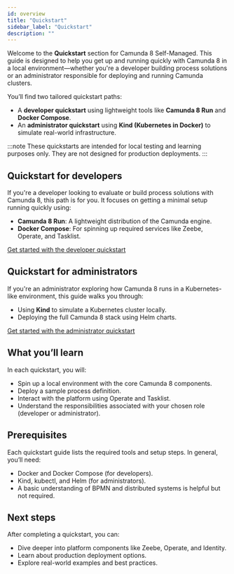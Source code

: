 ```yaml
---
id: overview
title: "Quickstart"
sidebar_label: "Quickstart"
description: ""
---
```


Welcome to the **Quickstart** section for Camunda 8 Self-Managed. This guide is designed to help you get up and running quickly with Camunda 8 in a local environment—whether you're a developer building process solutions or an administrator responsible for deploying and running Camunda clusters.

You’ll find two tailored quickstart paths:

- A **developer quickstart** using lightweight tools like **Camunda 8 Run** and **Docker Compose**.
- An **administrator quickstart** using **Kind (Kubernetes in Docker)** to simulate real-world infrastructure.

:::note
These quickstarts are intended for local testing and learning purposes only. They are not designed for production deployments.
:::

## Quickstart for developers

If you're a developer looking to evaluate or build process solutions with Camunda 8, this path is for you. It focuses on getting a minimal setup running quickly using:

- **Camunda 8 Run**: A lightweight distribution of the Camunda engine.
- **Docker Compose**: For spinning up required services like Zeebe, Operate, and Tasklist.

[Get started with the developer quickstart](./developer-quickstart.md)

## Quickstart for administrators

If you're an administrator exploring how Camunda 8 runs in a Kubernetes-like environment, this guide walks you through:

- Using **Kind** to simulate a Kubernetes cluster locally.
- Deploying the full Camunda 8 stack using Helm charts.

[Get started with the administrator quickstart](./administrator-quickstart.md)

## What you’ll learn

In each quickstart, you will:

- Spin up a local environment with the core Camunda 8 components.
- Deploy a sample process definition.
- Interact with the platform using Operate and Tasklist.
- Understand the responsibilities associated with your chosen role (developer or administrator).

## Prerequisites

Each quickstart guide lists the required tools and setup steps. In general, you’ll need:

- Docker and Docker Compose (for developers).
- Kind, kubectl, and Helm (for administrators).
- A basic understanding of BPMN and distributed systems is helpful but not required.

## Next steps

After completing a quickstart, you can:

- Dive deeper into platform components like Zeebe, Operate, and Identity.
- Learn about production deployment options.
- Explore real-world examples and best practices.
